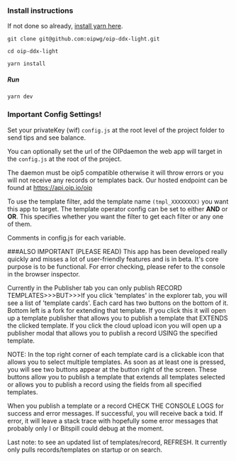 ### Install instructions

If not done so already, [install yarn here](https://yarnpkg.com/en/docs/install#debian-stable).

`git clone git@github.com:oipwg/oip-ddx-light.git`

`cd oip-ddx-light`

`yarn install`

##### Run

`yarn dev`

### Important Config Settings!

Set your privateKey (wif) `config.js` at the root level of the project folder to send tips and see balance.

You can optionally set the url of the OIPdaemon the web app will target in the `config.js` at the root
of the project.

The daemon must be oip5 compatible otherwise it will throw errors or you will not receive any records
or templates back. Our hosted endpoint can be found at https://api.oip.io/oip

To use the template filter, add the template name `(tmpl_XXXXXXXX)` you want this app to target. The template operator
config can be set to either **AND** or **OR**. This specifies whether you want the filter to get
each filter or any one of them.

Comments in config.js for each variable.

###ALSO IMPORTANT (PLEASE READ)
This app has been developed really quickly and misses a lot of user-friendly features and is in beta. It's core purpose is
to be functional. For error checking, please refer to the console in the browser inspector.

Currently in the Publisher tab you can only publish RECORD TEMPLATES>>>BUT>>>If you click 'templates' in
the explorer tab, you will see a list of 'template cards'. Each card has two buttons on the bottom of it. Bottom left
is a fork for extending that template. If you click this it will open up a template publisher that allows you
to publish a template that EXTENDS the clicked template. If you click the cloud upload icon you will open up a publisher modal
that allows you to publish a record USING the specified template.

NOTE: In the top right corner of each template card
is a clickable icon that allows you to select multiple templates. As soon as at least one is pressed, you will see two
buttons appear at the button right of the screen. These buttons allow you to publish a template that extends
all templates selected or allows you to publish a record using the fields from all specified templates.

When you publish a template or a record CHECK THE CONSOLE LOGS for success and error messages. If successful, you will
receive back a txid. If error, it will leave a stack trace with hopefully some error messages that probably only I or Bitspill could debug
at the moment.

Last note: to see an updated list of templates/record, REFRESH. It currently only pulls records/templates on startup or
on search.
